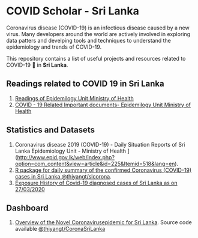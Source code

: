 
# COVID Scholar - Sri Lanka

Coronavirus disease (COVID-19) is an infectious disease caused by a new virus. Many developers around the world are actively involved in exploring data patters and develping tools and techniques to understand the epidemiology and trends of COVID-19. 

This repository contains a list of useful projects and resources related to COVID-19 🦠 in **Sri Lanka**.

## Readings related to COVID 19 in Sri Lanka

1. [Readings of Epidemilogy Unit Ministry of Health](http://www.epid.gov.lk/web/index.php?option=com_content&view=article&id=228&lang=en) 
2. [COVID - 19 Related Important documents- Epidemilogy Unit Ministry of Health](http://www.epid.gov.lk/web/index.php?option=com_content&view=article&id=131:topics-recent&Itemid=487&lang=en)

## Statistics and Datasets

1.  Coronavirus disease 2019 (COVID-19) - Daily Situation Reports of Sri Lanka  Epidemiology Unit - Ministry of Health ](http://www.epid.gov.lk/web/index.php?option=com_content&view=article&id=225&Itemid=518&lang=en).  
2. [ R package for daily summary of the confirmed Coronavirus (COVID-19) cases in Sri Lanka @thiyangt/slcorona](https://github.com/thiyangt/slcorona).  
3. [Exposure History of Covid-19 diagnosed cases of Sri Lanka as on 27/03/2020](http://www.epid.gov.lk/web/images/pdf/Circulars/Corona_virus/connections%20new%20v02.pdf)

## Dashboard

1. [Overview of the Novel Coronavirusepidemic for Sri Lanka](https://statisticsmart.shinyapps.io/coronaSLDashboard/).   Source code available [@thiyangt/CoronaSriLanka](https://github.com/thiyangt/CoronaSriLanka)
